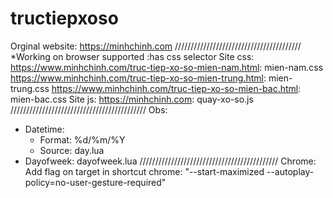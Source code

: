 # tructiepxoso

Orginal website: https://minhchinh.com
////////////////////////////////////////
*Working on browser supported :has css selector
Site css:
  https://www.minhchinh.com/truc-tiep-xo-so-mien-nam.html: mien-nam.css
  https://www.minhchinh.com/truc-tiep-xo-so-mien-trung.html: mien-trung.css
  https://www.minhchinh.com/truc-tiep-xo-so-mien-bac.html: mien-bac.css
Site js:
  https://minhchinh.com: quay-xo-so.js
 ///////////////////////////////////////////
 Obs:
  - Datetime:
    + Format: %d/%m/%Y
    + Source: day.lua
  - Dayofweek: dayofweek.lua
////////////////////////////////////////////
Chrome:
  Add flag on target in shortcut chrome: "--start-maximized --autoplay-policy=no-user-gesture-required"

